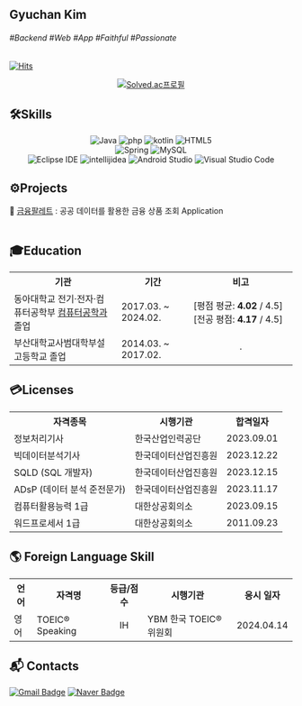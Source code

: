 <!-- 이름 -->
## Gyuchan Kim

<!-- 관심사, 성격 등 태그-->
###### #Backend #Web #App #Faithful #Passionate

<!-- 방문자수 확인 -->
[![Hits](https://hits.seeyoufarm.com/api/count/incr/badge.svg?url=https%3A%2F%2Fgithub.com%2Fgyudol&count_bg=%2379C83D&title_bg=%234169E1&icon=&icon_color=%23E7E7E7&title=Welcome&edge_flat=false)](https://hits.seeyoufarm.com)

<div align="center">

<!-- 백준 티어 확인 -->
[![Solved.ac프로필](http://mazassumnida.wtf/api/v2/generate_badge?boj=ppp3408)](https://solved.ac/ppp3408)
</div>

## 🛠Skills
<div align="center">
  
![Java](https://img.shields.io/badge/java-%23ED8B00.svg?style=for-the-badge&logo=openjdk&logoColor=white)
![php](https://img.shields.io/badge/php-777BB4.svg?&style=for-the-badge&logo=php&logoColor=white)
![kotlin](https://img.shields.io/badge/kotlin-7F52FF.svg?&style=for-the-badge&logo=kotlin&logoColor=white)
![HTML5](https://img.shields.io/badge/HTML5-E34F26.svg?&style=for-the-badge&logo=HTML5&logoColor=white)
<br/>
![Spring](https://img.shields.io/badge/Spring-6DB33F.svg?&style=for-the-badge&logo=Spring&logoColor=white)
![MySQL](https://img.shields.io/badge/MySQL-4479A1.svg?&style=for-the-badge&logo=MySQL&logoColor=white)
<br/>
![Eclipse IDE](https://img.shields.io/badge/Eclipse%20IDE-2C2255.svg?&style=for-the-badge&logo=Eclipse%20IDE&logoColor=white)
![intellijidea](https://img.shields.io/badge/intellijidea-000000.svg?&style=for-the-badge&logo=intellijidea&logoColor=white)
![Android Studio](https://img.shields.io/badge/Android%20Studio-3DDC84.svg?&style=for-the-badge&logo=Android%20Studio&logoColor=white)
![Visual Studio Code](https://img.shields.io/badge/Visual%20Studio%20Code-0078d7.svg?style=for-the-badge&logo=visual-studio-code&logoColor=white)
</div>

## ⚙Projects
🎨 <a href="https://github.com/gyudol/finance-palette" target="_blank">금융팔레트</a> : 공공 데이터를 활용한 금융 상품 조회 Application <br><br>
  <!-- 국내 제1·2금융권이 판매 중인 1,300개 이상의 다양한 금융 상품을 비교해서 보여주고 추천해주는 App -->

## 🎓Education
<div align="center">
<table>
  <tr> <th>기관</th> <th>기간</th> <th>비고</th> </tr>
  <tr> <td>동아대학교 전기·전자·컴퓨터공학부 <a href="https://computer.donga.ac.kr/computer/Main.do" target="_blank">컴퓨터공학과</a> 졸업</td> <td>2017.03. ~ 2024.02.</td> <td>[평점 평균: <strong>4.02</strong> / 4.5] [전공 평점: <strong>4.17</strong> / 4.5]</td> </tr>
  <tr> <td>부산대학교사범대학부설고등학교 졸업</td> <td>2014.03. ~ 2017.02.</td> <td><div align="center">·</div></td> </tr>
</table>
</div>

## 💳Licenses
<div align="center">
<table>
  <tr> <th>자격종목</th> <th>시행기관</th> <th>합격일자</th> </tr>
  <tr> <td>정보처리기사</td> <td>한국산업인력공단</td> <td>2023.09.01</td> </tr>
  <tr> <td>빅데이터분석기사</td> <td>한국데이터산업진흥원</td> <td>2023.12.22</td> </tr>
  <tr> <td>SQLD (SQL 개발자)</td> <td>한국데이터산업진흥원</td> <td>2023.12.15</td> </tr>
  <tr> <td>ADsP (데이터 분석 준전문가)</td> <td>한국데이터산업진흥원</td> <td>2023.11.17</td> </tr>
  <tr> <td>컴퓨터활용능력 1급</td> <td>대한상공회의소</td> <td>2023.09.15</td> </tr>
  <tr> <td>워드프로세서 1급</td> <td>대한상공회의소</td> <td>2011.09.23</td> </tr>
</table>
</div>

## 🌎 Foreign Language Skill
<div align="center">
<table>
  <tr> <th>언어</th> <th>자격명</th> <th>등급/점수</th> <th>시행기관</th> <th>응시 일자</th> </tr>
  <tr> <td>영어</td> <td>TOEIC® Speaking</td> <td align = "center">IH</td> <td>YBM 한국 TOEIC® 위원회</td> <td>2024.04.14</td> </tr>
</table>
</div>

## :mailbox_with_mail: Contacts
[![Gmail Badge](https://img.shields.io/badge/Gmail-d14836?style=flat-square&logo=Gmail&logoColor=white&link=mailto:ppp3408@gmail.com)](mailto:ppp3408@gmail.com)
[![Naver Badge](https://img.shields.io/badge/Naver-03C75A?style=flat-square&logo=Naver&logoColor=white&link=mailto:sb3g@naver.com)](mailto:sb3g@naver.com)

